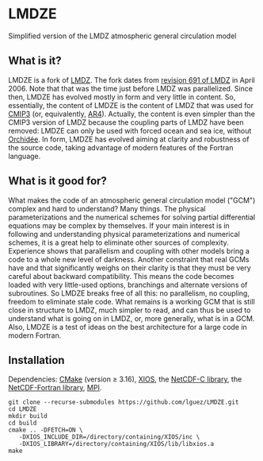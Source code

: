 # LMDZE
Simplified version of the LMDZ atmospheric general circulation model

## What is it?

LMDZE is a fork of [LMDZ](http://lmdz.lmd.jussieu.fr). The fork dates
from [revision 691 of
LMDZ](http://trac.lmd.jussieu.fr/LMDZ/changeset/691) in
April 2006. Note that that was the time just before LMDZ was
parallelized. Since then, LMDZE has evolved mostly in form and very
little in content. So, essentially, the content of LMDZE is the
content of LMDZ that was used for
[CMIP3](https://www.wcrp-climate.org/wgcm-cmip/wgcm-cmip3) (or,
equivalently, [AR4](https://www.ipcc.ch/report/ar4/syr)). Actually,
the content is even simpler than the CMIP3 version of LMDZ because the
coupling parts of LMDZ have been removed: LMDZE can only be used with
forced ocean and sea ice, without
[Orchidée](https://orchidee.ipsl.fr). In form, LMDZE has evolved
aiming at clarity and robustness of the source code, taking advantage
of modern features of the Fortran language.

## What is it good for?

What makes the code of an atmospheric general circulation model
("GCM") complex and hard to understand? Many things. The physical
parameterizations and the numerical schemes for solving partial
differential equations may be complex by themselves. If your main
interest is in following and understanding physical parameterizations
and numerical schemes, it is a great help to eliminate other sources
of complexity. Experience shows that parallelism and coupling with
other models bring a code to a whole new level of darkness. Another
constraint that real GCMs have and that significantly weighs on their
clarity is that they must be very careful about backward
compatibility. This means the code becomes loaded with very
little-used options, branchings and alternate versions of
subroutines. So LMDZE breaks free of all this: no parallelism, no
coupling, freedom to eliminate stale code. What remains is a working
GCM that is still close in structure to LMDZ, much simpler to read,
and can thus be used to understand what is going on in LMDZ, or, more
generally, what is in a GCM. Also, LMDZE is a test of ideas on the best
architecture for a large code in modern Fortran.

## Installation

Dependencies: [CMake](https://cmake.org/download) (version ≥ 3.16),
[XIOS](http://forge.ipsl.jussieu.fr/ioserver/wiki), the [NetCDF-C
library](https://docs.unidata.ucar.edu/nug/current/getting_and_building_netcdf.html),
the [NetCDF-Fortran
library](https://www.unidata.ucar.edu/downloads/netcdf/index.jsp),
[MPI](https://www.mpi-forum.org).

	git clone --recurse-submodules https://github.com/lguez/LMDZE.git
	cd LMDZE
    mkdir build
    cd build
    cmake .. -DFETCH=ON \
       -DXIOS_INCLUDE_DIR=/directory/containing/XIOS/inc \
       -DXIOS_LIBRARY=/directory/containing/XIOS/lib/libxios.a
    make
